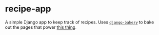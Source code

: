 # recipe-app
A simple Django app to keep track of recipes. Uses [`django-bakery`](https://django-bakery.readthedocs.io/en/latest/commonchallenges.html) to bake out the pages that power [this thing](https://github.com/cjwinchester/cookbook).
